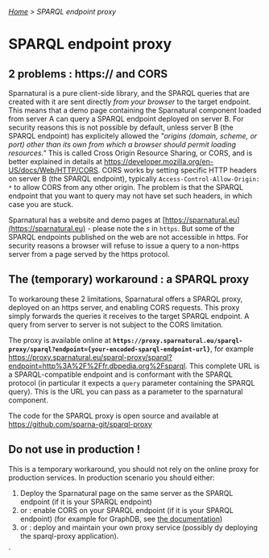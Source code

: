 _[Home](index.html) > SPARQL endpoint proxy_

# SPARQL endpoint proxy

## 2 problems : https:// and CORS

Sparnatural is a pure client-side library, and the SPARQL queries that are created with it are sent directly *from your browser* to the target endpoint. This means that a demo page containing the Sparnatural component loaded from server A can query a SPARQL endpoint deployed on server B. For security reasons this is not possible by default, unless server B (the SPARQL endpoint) has explicitely allowed the *"origins (domain, scheme, or port) other than its own from which a browser should permit loading resources."* This is called Cross Origin Resource Sharing, or CORS, and is better explained in details at https://developer.mozilla.org/en-US/docs/Web/HTTP/CORS. CORS works by setting specific HTTP headers on server B (the SPARQL endpoint), typically `Access-Control-Allow-Origin: *` to allow CORS from any other origin. The problem is that the SPARQL endpoint that you want to query may not have set such headers, in which case you are stuck.

Sparnatural has a website and demo pages at [https://sparnatural.eu](https://sparnatural.eu) - please note the *s* in `https`. But some of the SPARQL endpoints published on the web are not accessible in https. For security reasons a browser will refuse to issue a query to a non-https server from a page served by the https protocol.

## The (temporary) workaround : a SPARQL proxy

To workaroung these 2 limitations, Sparnatural offers a SPARQL proxy, deployed on an https server, and enabling CORS requests. This proxy simply forwards the queries it receives to the target SPARQL endpoint. A query from server to server is not subject to the CORS limitation.

The proxy is available online at **`https://proxy.sparnatural.eu/sparql-proxy/sparql?endpoint={your-encoded-sparql-endpoint-url}`**, for example https://proxy.sparnatural.eu/sparql-proxy/sparql?endpoint=http%3A%2F%2Ffr.dbpedia.org%2Fsparql. This complete URL is a SPARQL-compatible endpoint and is conformant with the SPARQL protocol (in particular it expects a `query` parameter containing the SPARQL query). This is the URL you can pass as a parameter to the sparnatural component.

The code for the SPARQL proxy is open source and available at https://github.com/sparna-git/sparql-proxy

## Do not use in production !

This is a temporary workaround, you should not rely on the online proxy for production services. In production scenario you should either:
1. Deploy the Sparnatural page on the same server as the SPARQL endpoint (if it is your SPARQL endpoint)
2. or : enable CORS on your SPARQL endpoint (if it is your SPARQL endpoint) (for example for GraphDB, see [the documentation](https://graphdb.ontotext.com/documentation/10.2/directories-and-config-properties.html?highlight=cors#workbench-properties))
3. or : deploy and maintain your own proxy service (possibly dy deploying the sparql-proxy application).





`
